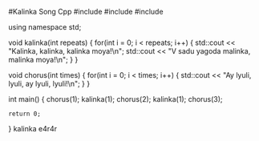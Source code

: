 #Kalinka Song Cpp
#include <iostream>
#include <thread>
#include <chrono>

using namespace std;

void kalinka(int repeats) {
    for(int i = 0; i < repeats; i++) {
        std::cout << "Kalinka, kalinka, kalinka moya!\n";
        std::cout << "V sadu yagoda malinka, malinka moya!\n";
    }
}

void chorus(int times) {
    for(int i = 0; i < times; i++) {
        std::cout << "Ay lyuli, lyuli, ay lyuli, lyuli!\n";
    }
}

int main() {
    chorus(1);
    kalinka(1);
    chorus(2);
    kalinka(1);
    chorus(3);
    
    return 0;
}
kalinka
e4r4r
